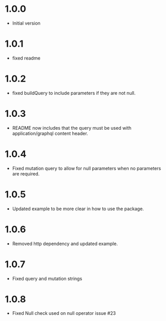 # 1.0.0

- Initial version

# 1.0.1

- fixed readme

# 1.0.2

- fixed buildQuery to include parameters if they are not null.

# 1.0.3

- README now includes that the query must be used with application/graphql content header.

# 1.0.4

- Fixed mutation query to allow for null parameters when no parameters are required.

# 1.0.5

- Updated example to be more clear in how to use the package.

# 1.0.6

- Removed http dependency and updated example.

# 1.0.7

- Fixed query and mutation strings

# 1.0.8

- Fixed Null check used on null operator issue #23
